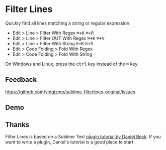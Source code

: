 Filter Lines
============

Quickly find all lines matching a string or regular expression.

* Edit > Line > Filter With Regex  <kbd>⌘+K</kbd> <kbd>⌘+R</kbd>
* Edit > Line > Filter OUT With Regex  <kbd>⌘+K</kbd> <kbd>⌘+V</kbd>
* Edit > Line > Filter With String  <kbd>⌘+K</kbd> <kbd>⌘+S</kbd>
* Edit > Code Folding > Fold With Regex
* Edit > Code Folding > Fold With String

On Windows and Linux, press the <kbd>ctrl</kbd> key instead of the <kbd>⌘</kbd> key.

Feedback
--------

https://github.com/vidgizmo/sublime-filterlines-original/issues

Demo
----


Thanks
------

Filter Lines is based on a Sublime Text [plugin tutorial by Daniel Beck](http://superuser.com/questions/452189/how-can-i-filter-a-file-for-lines-containing-a-string-in-sublime-text-2). If you want to write a plugin, Daniel's tutorial is a good place to start.
